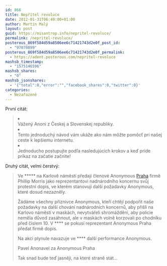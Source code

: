 ```yaml
---
id: 866
title: Nepřítel revoluce
date: 2012-01-31T06:49:00+01:00
author: Martin Malý
layout: post
guid: https://misantrop.info/nepritel-revoluce/
permalink: /nepritel-revoluce/
posterous_869f584d59a8506ee6c71421743d2e0f_post_id:
  - "97070899"
posterous_869f584d59a8506ee6c71421743d2e0f_permalink:
  - https://adent.posterous.com/nepritel-revoluce
mashsb_timestamp:
  - "1575146596"
mashsb_shares:
  - "0"
mashsb_jsonshares:
  - '{"total":0,"error":"","facebook_shares":0,"twitter":0}'
categories:
  - Nezařazené
---
```

První citát:

> <li class="li1">
>   <div class="de1">
>     Vážený Anoni z Českej a Slovenskej republiky.
>   </div>
> </li>
> 
> <li class="li2">
>   <div class="de2">
>     Tento jednoduchý návod vám ukáže ako nám môžte pomôcť pri našej ceste k lepšiemu internetu.
>   </div>
> </li>
> 
> <li class="li1">
>   <div class="de1">
>     Jednoducho postupujte podľa nasledujúcich krokov a keď príde príkaz na začatie začnite!
>   </div>
> </li>

Druhý citát, velmi čerstvý:

> Ve \***** na Karlově náměstí předají členové Anonymous [Praha](https://www.stehovani-praha.com/) firmě Phillip Morris jako reprezentantovi nadnárodního koncernu svůj protestní dopis, ve kterém stanovují další požadavky Anonymous, které dosud nezazněly.
> 
> Žádáme všechny příznivce Anonymous, kteří chtějí podpořit naše požadavky na další chování nadnárodních koncernů, aby přišli na Karlovo náměstí v maskách, nevytvářeli shromáždění, aby policie neměla důvod zasáhnout, ale v maskách volně korzovali po chodníku před číslem 10. V \**** se pokusí reprezentant Anonymous Praha předat firmě dopis. </p> 
> 
> Na akci plynule navazuje ve \**** další performance Anonymous.</p> 
> 
> Pavel Anonavel za Anonymous Praha</p> 
Tak snad bude teď jasněji, na které straně stát&#8230;